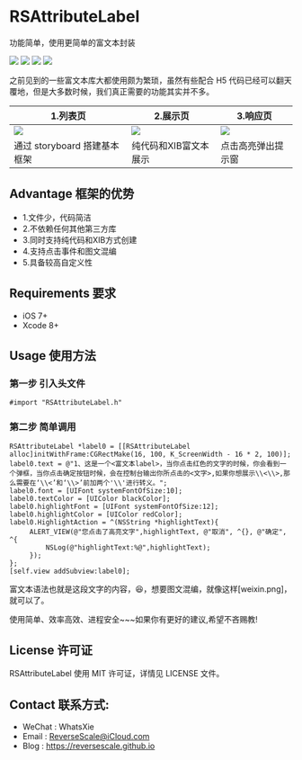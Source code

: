 # RSAttributeLabel
功能简单，使用更简单的富文本封装

![](https://img.shields.io/badge/platform-iOS-red.svg) 
![](https://img.shields.io/badge/language-Objective--C-orange.svg) 
![](https://img.shields.io/badge/download-2.1MB-brightgreen.svg)
![](https://img.shields.io/badge/license-MIT%20License-brightgreen.svg) 

之前见到的一些富文本库大都使用颇为繁琐，虽然有些配合 H5 代码已经可以翻天覆地，但是大多数时候，我们真正需要的功能其实并不多。

|1.列表页 |2.展示页 |3.响应页 |
| ------------- | ------------- | ------------- |
| ![](http://og1yl0w9z.bkt.clouddn.com/18-4-17/38291783.jpg) | ![](http://og1yl0w9z.bkt.clouddn.com/18-4-17/106814.jpg) | ![](http://og1yl0w9z.bkt.clouddn.com/18-4-17/84024801.jpg) |
| 通过 storyboard 搭建基本框架 | 纯代码和XIB富文本展示 | 点击高亮弹出提示窗 |

## Advantage 框架的优势
* 1.文件少，代码简洁
* 2.不依赖任何其他第三方库
* 3.同时支持纯代码和XIB方式创建
* 4.支持点击事件和图文混编
* 5.具备较高自定义性

## Requirements 要求
* iOS 7+
* Xcode 8+


## Usage 使用方法
### 第一步 引入头文件
```objc
#import "RSAttributeLabel.h"
```
### 第二步 简单调用
```objc
RSAttributeLabel *label0 = [[RSAttributeLabel alloc]initWithFrame:CGRectMake(16, 100, K_ScreenWidth - 16 * 2, 100)];
label0.text = @"1、这是一个<富文本label>，当你点击红色的文字的时候，你会看到一个弹框，当你点击确定按钮时候，会在控制台输出你所点击的<文字>,如果你想展示\\<\\>,那么需要在‘\\<’和‘\\>’前加两个'\\'进行转义。";
label0.font = [UIFont systemFontOfSize:10];
label0.textColor = [UIColor blackColor];
label0.highlightFont = [UIFont systemFontOfSize:12];
label0.highlightColor = [UIColor redColor];
label0.HighlightAction = ^(NSString *highlightText){
     ALERT_VIEW(@"您点击了高亮文字",highlightText, @"取消", ^{}, @"确定", ^{
         NSLog(@"highlightText:%@",highlightText);
     });
};
[self.view addSubview:label0];
```
富文本语法也就是这段文字的内容，😆，想要图文混编，就像这样[weixin.png]，就可以了。


使用简单、效率高效、进程安全~~~如果你有更好的建议,希望不吝赐教!


## License 许可证
RSAttributeLabel 使用 MIT 许可证，详情见 LICENSE 文件。


## Contact 联系方式:
* WeChat : WhatsXie
* Email : ReverseScale@iCloud.com
* Blog : https://reversescale.github.io
